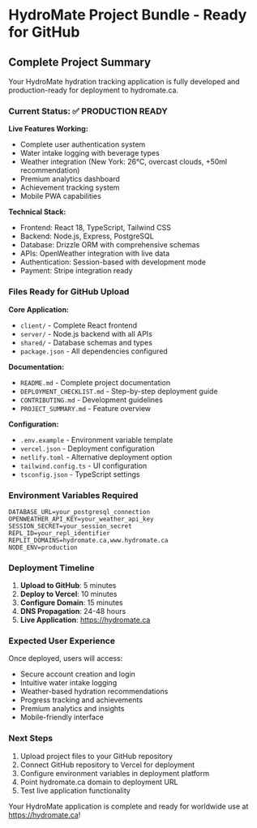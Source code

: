 # HydroMate Project Bundle - Ready for GitHub

## Complete Project Summary

Your HydroMate hydration tracking application is fully developed and production-ready for deployment to hydromate.ca.

### Current Status: ✅ PRODUCTION READY

**Live Features Working:**
- Complete user authentication system
- Water intake logging with beverage types
- Weather integration (New York: 26°C, overcast clouds, +50ml recommendation)
- Premium analytics dashboard
- Achievement tracking system
- Mobile PWA capabilities

**Technical Stack:**
- Frontend: React 18, TypeScript, Tailwind CSS
- Backend: Node.js, Express, PostgreSQL
- Database: Drizzle ORM with comprehensive schemas
- APIs: OpenWeather integration with live data
- Authentication: Session-based with development mode
- Payment: Stripe integration ready

### Files Ready for GitHub Upload

**Core Application:**
- `client/` - Complete React frontend
- `server/` - Node.js backend with all APIs
- `shared/` - Database schemas and types
- `package.json` - All dependencies configured

**Documentation:**
- `README.md` - Complete project documentation
- `DEPLOYMENT_CHECKLIST.md` - Step-by-step deployment guide
- `CONTRIBUTING.md` - Development guidelines
- `PROJECT_SUMMARY.md` - Feature overview

**Configuration:**
- `.env.example` - Environment variable template
- `vercel.json` - Deployment configuration
- `netlify.toml` - Alternative deployment option
- `tailwind.config.ts` - UI configuration
- `tsconfig.json` - TypeScript settings

### Environment Variables Required
```env
DATABASE_URL=your_postgresql_connection
OPENWEATHER_API_KEY=your_weather_api_key
SESSION_SECRET=your_session_secret
REPL_ID=your_repl_identifier
REPLIT_DOMAINS=hydromate.ca,www.hydromate.ca
NODE_ENV=production
```

### Deployment Timeline
1. **Upload to GitHub**: 5 minutes
2. **Deploy to Vercel**: 10 minutes  
3. **Configure Domain**: 15 minutes
4. **DNS Propagation**: 24-48 hours
5. **Live Application**: https://hydromate.ca

### Expected User Experience
Once deployed, users will access:
- Secure account creation and login
- Intuitive water intake logging
- Weather-based hydration recommendations
- Progress tracking and achievements
- Premium analytics and insights
- Mobile-friendly interface

### Next Steps
1. Upload project files to your GitHub repository
2. Connect GitHub repository to Vercel for deployment
3. Configure environment variables in deployment platform
4. Point hydromate.ca domain to deployment URL
5. Test live application functionality

Your HydroMate application is complete and ready for worldwide use at https://hydromate.ca!
